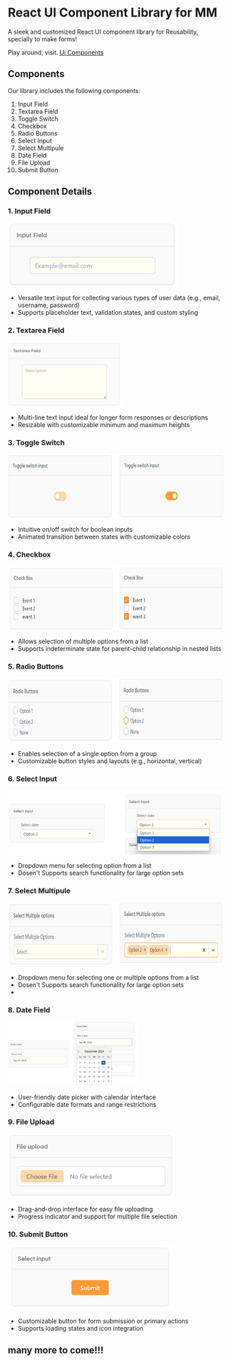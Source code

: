 # React UI Component Library for MM

A sleek and customized React UI component library for Reusability, specially to make forms!

Play around, visit. <a href="https://react-ui-component-library-six.vercel.app/" target="_blank">Ui Components</a>

## Components

Our library includes the following components:

1. Input Field
2. Textarea Field
3. Toggle Switch
4. Checkbox
5. Radio Buttons
6. Select Input
7. Select Multipule
8. Date Field
9. File Upload
10. Submit Button

## Component Details

### 1. Input Field
<img src="compSS/tb.png" alt="Input Field" height="150" />

- Versatile text input for collecting various types of user data (e.g., email, username, password)
- Supports placeholder text, validation states, and custom styling

### 2. Textarea Field
<img src="compSS/ta.png" alt="Input Field" height="150" />


- Multi-line text input ideal for longer form responses or descriptions
- Resizable with customizable minimum and maximum heights

### 3. Toggle Switch
<img src="compSS/tgl.png" alt="Input Field" height="150" />

- Intuitive on/off switch for boolean inputs
- Animated transition between states with customizable colors

### 4. Checkbox
<img src="compSS/cb.png" alt="Input Field" height="150" />

- Allows selection of multiple options from a list
- Supports indeterminate state for parent-child relationship in nested lists

### 5. Radio Buttons
<img src="compSS/rb.png" alt="Input Field" height="150" />

- Enables selection of a single option from a group
- Customizable button styles and layouts (e.g., horizontal, vertical)

### 6. Select Input
<img src="compSS/op.png" alt="Input Field" height="150" />

- Dropdown menu for selecting option from a list
- Dosen't Supports search functionality for large option sets

### 7. Select Multipule
<img src="compSS/mop.png" alt="Input Field" height="150" />

- Dropdown menu for selecting one or multiple options from a list
- Dosen't Supports search functionality for large option sets
- 
### 8. Date Field
<img src="compSS/cal.png" alt="Input Field" height="150" />

- User-friendly date picker with calendar interface
- Configurable date formats and range restrictions

### 9. File Upload
<img src="compSS/sf.png" alt="Input Field" height="150" />

- Drag-and-drop interface for easy file uploading
- Progress indicator and support for multiple file selection

### 10. Submit Button
<img src="compSS/sbtn.png" alt="Input Field" height="150" />

- Customizable button for form submission or primary actions
- Supports loading states and icon integration

## many more to come!!!
